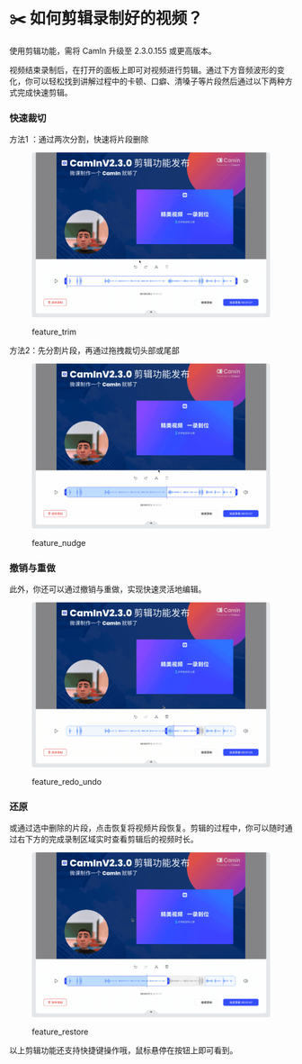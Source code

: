 # ✂️ 如何剪辑录制好的视频？

使用剪辑功能，需将 CamIn 升级至 2.3.0.155 或更高版本。

视频结束录制后，在打开的面板上即可对视频进行剪辑。通过下方音频波形的变化，你可以轻松找到讲解过程中的卡顿、口癖、清嗓子等片段然后通过以下两种方式完成快速剪辑。

### 快速裁切

方法1 ：通过两次分割，快速将片段删除

<figure><img src="../.gitbook/assets/分割.gif" alt=""><figcaption><p>feature_trim</p></figcaption></figure>

方法2：先分割片段，再通过拖拽裁切头部或尾部

<figure><img src="../.gitbook/assets/分割后拖拽裁切.gif" alt=""><figcaption><p>feature_nudge</p></figcaption></figure>

### 撤销与重做

此外，你还可以通过撤销与重做，实现快速灵活地编辑。

<figure><img src="../.gitbook/assets/撤销和重做.gif" alt=""><figcaption><p>feature_redo_undo</p></figcaption></figure>

### 还原

或通过选中删除的片段，点击恢复将视频片段恢复。剪辑的过程中，你可以随时通过右下方的完成录制区域实时查看剪辑后的视频时长。

<figure><img src="../.gitbook/assets/删除与还原.gif" alt=""><figcaption><p>feature_restore</p></figcaption></figure>

以上剪辑功能还支持快捷键操作哦，鼠标悬停在按钮上即可看到。
